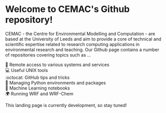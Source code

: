 # Welcome to CEMAC's Github repository!
CEMAC - the Centre for Environmental Modelling and Computation - are based at the University of Leeds and aim to provide a core of technical and scientific expertise related to research computing applications in environmental research and teaching. Our Github page contains a number of repositories covering topics such as ...

:key: Remote access to various systems and services  <br />
:computer: Useful UNIX tools  <br />
:octocat: GitHub tips and tricks  <br />
:snake: Managing Python environments and packages  <br />
:blue_book: Machine Learning notebooks  <br />
:earth_africa: Running WRF and WRF-Chem  <br />

This landing page is currently development, so stay tuned!
